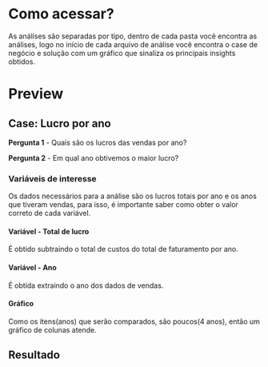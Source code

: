 # Como acessar?
As análises são separadas por tipo, dentro de cada pasta você encontra as análises, logo no início de cada arquivo de análise você encontra o case de negócio e solução com um gráfico que sinaliza os principais insights obtidos.

# Preview
## Case: Lucro por ano

**Pergunta 1** - Quais são os lucros das vendas por ano?

**Pergunta 2** - Em qual ano obtivemos o maior lucro?

### Variáveis de interesse
Os dados necessários para a análise são os lucros totais por ano e os anos que tiveram vendas, para isso, é importante saber como obter o valor correto de cada variável.

#### Variável - Total de lucro
É obtido subtraindo o total de custos do total de faturamento por ano.

#### Variável - Ano
É obtida extraindo o ano dos dados de vendas.

#### Gráfico
Como os itens(anos) que serão comparados, são poucos(4 anos), então um gráfico de colunas atende.

## Resultado
